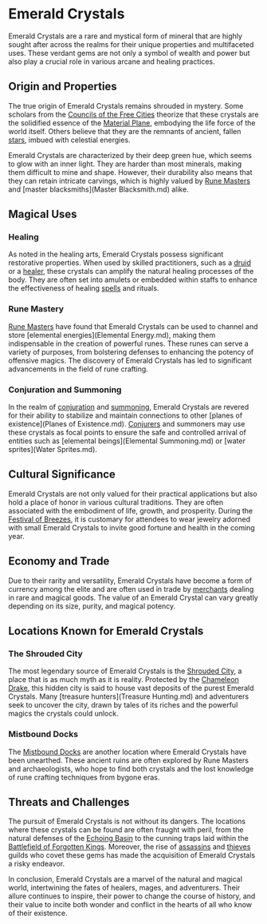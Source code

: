 # Emerald Crystals

Emerald Crystals are a rare and mystical form of mineral that are highly sought after across the realms for their unique properties and multifaceted uses. These verdant gems are not only a symbol of wealth and power but also play a crucial role in various arcane and healing practices.

## Origin and Properties

The true origin of Emerald Crystals remains shrouded in mystery. Some scholars from the [Councils of the Free Cities](Councils%20of%20the%20Free%20Cities.md) theorize that these crystals are the solidified essence of the [Material Plane](Material%20Plane.md), embodying the life force of the world itself. Others believe that they are the remnants of ancient, fallen [stars](Stars.md), imbued with celestial energies.

Emerald Crystals are characterized by their deep green hue, which seems to glow with an inner light. They are harder than most minerals, making them difficult to mine and shape. However, their durability also means that they can retain intricate carvings, which is highly valued by [Rune Masters](Rune%20Masters.md) and [master blacksmiths](Master Blacksmith.md) alike.

## Magical Uses

### Healing

As noted in the healing arts, Emerald Crystals possess significant restorative properties. When used by skilled practitioners, such as a [druid](Druid.md) or a [healer](Healer.md), these crystals can amplify the natural healing processes of the body. They are often set into amulets or embedded within staffs to enhance the effectiveness of healing [spells](Spells.md) and rituals.

### Rune Mastery

[Rune Masters](Rune%20Masters.md) have found that Emerald Crystals can be used to channel and store [elemental energies](Elemental Energy.md), making them indispensable in the creation of powerful runes. These runes can serve a variety of purposes, from bolstering defenses to enhancing the potency of offensive magics. The discovery of Emerald Crystals has led to significant advancements in the field of rune crafting.

### Conjuration and Summoning

In the realm of [conjuration](Conjuration.md) and [summoning](Summonings.md), Emerald Crystals are revered for their ability to stabilize and maintain connections to other [planes of existence](Planes of Existence.md). [Conjurers](Conjurers.md) and summoners may use these crystals as focal points to ensure the safe and controlled arrival of entities such as [elemental beings](Elemental Summoning.md) or [water sprites](Water Sprites.md).

## Cultural Significance

Emerald Crystals are not only valued for their practical applications but also hold a place of honor in various cultural traditions. They are often associated with the embodiment of life, growth, and prosperity. During the [Festival of Breezes](Festival%20of%20Breezes.md), it is customary for attendees to wear jewelry adorned with small Emerald Crystals to invite good fortune and health in the coming year.

## Economy and Trade

Due to their rarity and versatility, Emerald Crystals have become a form of currency among the elite and are often used in trade by [merchants](Merchant.md) dealing in rare and magical goods. The value of an Emerald Crystal can vary greatly depending on its size, purity, and magical potency.

## Locations Known for Emerald Crystals

### The Shrouded City

The most legendary source of Emerald Crystals is the [Shrouded City](Shrouded%20City.md), a place that is as much myth as it is reality. Protected by the [Chameleon Drake](Chameleon%20Drake.md), this hidden city is said to house vast deposits of the purest Emerald Crystals. Many [treasure hunters](Treasure Hunting.md) and adventurers seek to uncover the city, drawn by tales of its riches and the powerful magics the crystals could unlock.

### Mistbound Docks

The [Mistbound Docks](Mistbound%20Docks.md) are another location where Emerald Crystals have been unearthed. These ancient ruins are often explored by Rune Masters and archaeologists, who hope to find both crystals and the lost knowledge of rune crafting techniques from bygone eras.

## Threats and Challenges

The pursuit of Emerald Crystals is not without its dangers. The locations where these crystals can be found are often fraught with peril, from the natural defenses of the [Echoing Basin](Echoing%20Basin.md) to the cunning traps laid within the [Battlefield of Forgotten Kings](Battlefield%20of%20Forgotten%20Kings.md). Moreover, the rise of [assassins](Assassins.md) and [thieves](Thieves.md) guilds who covet these gems has made the acquisition of Emerald Crystals a risky endeavor.

In conclusion, Emerald Crystals are a marvel of the natural and magical world, intertwining the fates of healers, mages, and adventurers. Their allure continues to inspire, their power to change the course of history, and their value to incite both wonder and conflict in the hearts of all who know of their existence.